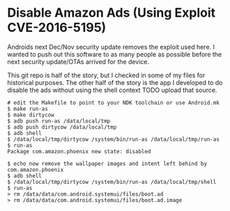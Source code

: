 # Disable Amazon Ads (Using Exploit CVE-2016-5195)

Androids next Dec/Nov security update removes the exploit used here. I wanted to push out this software to as many people as possible before the next security update/OTAs arrived for the device.

This git repo is half of the story, but I checked in some of my files for historical purposes.
The other half of the story is the app I developed to do disable the ads without using the shell context
TODO upload that source. 

```
# edit the Makefile to point to your NDK toolchain or use Android.mk
$ make run-as
$ make dirtycow
$ adb push run-as /data/local/tmp
$ adb push dirtycow /data/local/tmp
$ adb shell
$ /data/local/tmp/dirtycow /system/bin/run-as /data/local/tmp/run-as
$ run-as
Package com.amazon.phoenix new state: disabled

$ echo now remove the wallpaper images and intent left behind by com.amazon.phoenix
$ adb shell
$ /data/local/tmp/dirtycow /system/bin/run-as /data/local/tmp/shell
$ run-as
> rm /data/data/com.android.systemui/files/boot.ad
> rm /data/data/com.android.systemui/files/boot.ad.image
```


